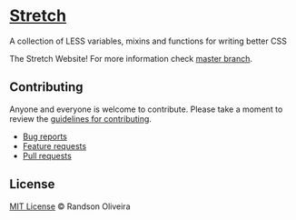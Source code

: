 # [Stretch](https://randsonjs.github.io/stretch)

A collection of LESS variables, mixins and functions for writing better CSS

The Stretch Website! For more information check [master branch](https://github.com/randsonjs/stretch/blob/master/README.md).

## Contributing

Anyone and everyone is welcome to contribute. Please take a moment to
review the [guidelines for contributing](https://github.com/randsonjs/stretch/blob/master/README.md).

* [Bug reports](https://github.com/randsonjs/stretch/blob/master/CONTRIBUTING.md#bugs)
* [Feature requests](https://github.com/randsonjs/stretch/blob/master/CONTRIBUTING.md#features)
* [Pull requests](https://github.com/randsonjs/stretch/blob/master/CONTRIBUTING.md#pull-requests)

## License
[MIT License](https://github.com/randsonjs/stretch/blob/master/LICENSE) © Randson Oliveira